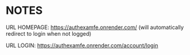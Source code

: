 
# NOTES

URL HOMEPAGE: https://authexamfe.onrender.com/ (will automatically redirect to login when not logged)

URL LOGIN: https://authexamfe.onrender.com/account/login





